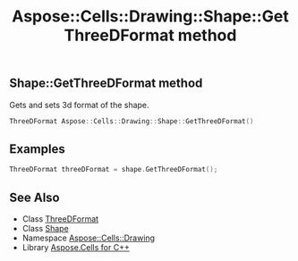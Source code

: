 ﻿---
title: Aspose::Cells::Drawing::Shape::GetThreeDFormat method
linktitle: GetThreeDFormat
second_title: Aspose.Cells for C++ API Reference
description: 'Aspose::Cells::Drawing::Shape::GetThreeDFormat method. Gets and sets 3d format of the shape in C++.'
type: docs
weight: 2600
url: /cpp/aspose.cells.drawing/shape/getthreedformat/
---
## Shape::GetThreeDFormat method


Gets and sets 3d format of the shape.

```cpp
ThreeDFormat Aspose::Cells::Drawing::Shape::GetThreeDFormat()
```


## Examples


```cpp
ThreeDFormat threeDFormat = shape.GetThreeDFormat();
```

## See Also

* Class [ThreeDFormat](../../threedformat/)
* Class [Shape](../)
* Namespace [Aspose::Cells::Drawing](../../)
* Library [Aspose.Cells for C++](../../../)
